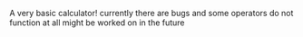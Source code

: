 A very basic calculator!
currently there are bugs and some operators do not function at all
might be worked on in the future
